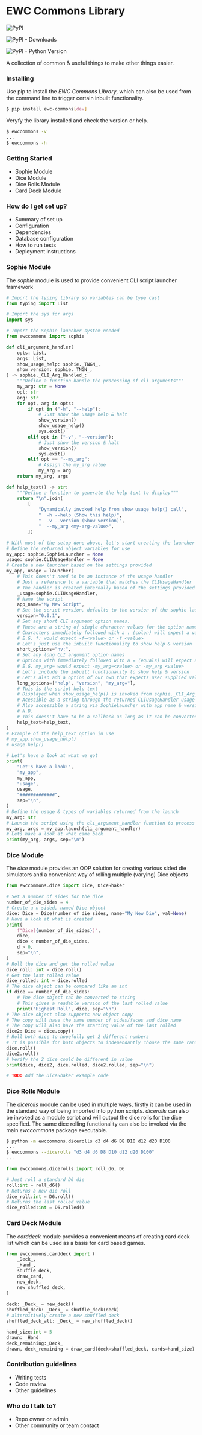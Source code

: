 # EWC Commons Library #

![PyPI](https://img.shields.io/pypi/v/ewc-commons)

![PyPI - Downloads](https://img.shields.io/pypi/dm/ewc-commons)

![PyPI - Python Version](https://img.shields.io/pypi/pyversions/ewc-commons)


A collection of common & useful things to make other things easier.

### Installing ###
Use pip to install the *EWC Commons Library*, which can also be used from the command line to trigger certain inbuilt functionality.

```bash
$ pip install ewc-commons[dev]
```

Veryfy the library installed and check the version or help.

```bash
$ ewccommons -v
...
$ ewccommons -h
```

### Getting Started ###

* Sophie Module
* Dice Module
* Dice Rolls Module
* Card Deck Module

### How do I get set up? ###

* Summary of set up
* Configuration
* Dependencies
* Database configuration
* How to run tests
* Deployment instructions

### Sophie Module ###

The *sophie* module is used to provide convenient CLI script launcher framework

```python
# Import the typing library so variables can be type cast
from typing import List

# Import the sys for args
import sys

# Import the Sophie launcher system needed
from ewccommons import sophie

def cli_argument_handler(
    opts: List,
    args: List,
    show_usage_help: sophie._TNGN_,
    show_version: sophie._TNGN_,
) -> sophie._CLI_Arg_Handled_:
    """Define a function handle the processing of cli arguments"""
    my_arg: str = None
    opt: str
    arg: str
    for opt, arg in opts:
        if opt in ("-h", "--help"):
            # Just show the usage help & halt
            show_version()
            show_usage_help()
            sys.exit()
        elif opt in ("-v", "--version"):
            # Just show the version & halt
            show_version()
            sys.exit()
        elif opt == "--my_arg":
            # Assign the my_arg value
            my_arg = arg
    return my_arg, args

def help_text() -> str:
    """Define a function to generate the help text to display"""
    return "\n".join(
        [
            "Dynamically invoked help from show_usage_help() call",
            "  -h --help (Show this help)",
            "  -v --version (Show version)",
            "  --my_arg <my-arg-value>",
        ])

# With most of the setup done above, let's start creating the launcher
# Define the returned object variables for use
my_app: sophie.SophieLauncher = None
usage: sophie.CLIUsageHandler = None
# Create a new launcher based on the settings provided
my_app, usage = launcher(
    # This doesn't need to be an instance of the usage handler
    # Just a reference to a variable that matches the CLIUsageHandler
    # The handler is created internally based of the settings provided
    _usage=sophie.CLIUsageHandler,
    # Name the script
    app_name="My New Script",
    # Set the script version, defaults to the version of the sophie launcher 
    version="0.0.1",
    # Set any short CLI argument option names.
    # These are a string of single character values for the option names
    # Characters immediately followed with a : (colon) will expect a value
    # E.G. f: would expect -f=<value> or -f <value>
    # Let's just use the inbuilt functionality to show help & version
    short_options="hv:",
    # Set any long CLI argument option names
    # Options with immediately followed with a = (equals) will expect a value
    # E.G. my_arg= would expect -my_arg=<value> or -my_arg <value>
    # Let's include the inbuilt functionality to show help & version
    # Let's also add a option of our own that expects user supplied value
    long_options=["help", "version", "my_arg="],
    # This is the script help text 
    # Displayed when show_usage_help() is invoked from sophie._CLI_Arg_Handler_
    # Acessible as a string through the returned CLIUsageHandler usage object
    # Also accessible a string via SophieLauncher with app name & version included
    # N.B.
    # This doesn't have to be a callback as long as it can be converted to string
    help_text=help_text,
)
# Example of the help_text option in use
# my_app.show_usage_help()
# usage.help()

# Let's have a look at what we got
print(
    "Let's have a look:",
    "my_app",
    my_app,
    "usage",
    usage,
    "#############",
    sep="\n",
)
# Define the usage & types of variables returned from the launch
my_arg: str
# Launch the script using the cli_argument_handler function to process the CLI options
my_arg, args = my_app.launch(cli_argument_handler)
# Lets have a look at what came back
print(my_arg, args, sep="\n")

```

### Dice Module ###

The *dice* module provides an OOP solution for creating various sided die simulators and a conveniant way of rolling multiple (varying) Dice objects

```python
from ewccommons.dice import Dice, DiceShaker

# Set a number of sides for the dice
number_of_die_sides = 4
# Create a n sided, named Dice object
dice: Dice = Dice(number_of_die_sides, name="My New Die", val=None)
# Have a look at what is created
print(
    f"Dice({number_of_die_sides})",
    dice,
    dice < number_of_die_sides,
    d > 0,
    sep="\n",
)
# Roll the dice and get the rolled value
dice_roll: int = dice.roll()
# Get the last rolled value
dice_rolled: int = dice.rolled
# The dice object can be compared like an int
if dice == number_of_die_sides:
    # The dice object can be converted to string 
    # This gives a readable version of the last rolled value
    print("Highest Roll", dice, sep="\n")
# The dice object also supports new object copy
# The copy will have the same number of sides/faces and dice name
# The copy will also have the starting value of the last rolled
dice2: Dice = dice.copy()
# Roll both dice to hopefully get 2 different numbers 
# It is possible for both objects to independantly choose the same random value
dice.roll()
dice2.roll()
# Verify the 2 dice could be different in value 
print(dice, dice2, dice.rolled, dice2.rolled, sep="\n")

# TODO Add the DiceShaker example code
```

### Dice Rolls Module ###

The *dicerolls* module can be used in multiple ways, firstly it can be used in the standard way of being imported into python scripts. *dicerolls* can also be invoked as a module script and will output the dice rolls for the dice specified. The same dice rolling functionality can also be invoked via the main *ewccommons* package executable.

```bash
$ python -m ewccommons.dicerolls d3 d4 d6 D8 D10 d12 d20 D100
...
$ ewccommons --dicerolls "d3 d4 d6 D8 D10 d12 d20 D100"
...
```

```python
from ewccommons.dicerolls import roll_d6, D6

# Just roll a standard D6 die
roll:int = roll_d6()
# Returns a new die roll
dice_roll:int = D6.roll()
# Returns the last rolled value
dice_rolled:int = D6.rolled()
```

### Card Deck Module ###

The *carddeck* module provides a convenient means of creating card deck list which can be used as a basis for card based games.

```python
from ewccommons.carddeck import (
    _Deck_,
    _Hand_,
    shuffle_deck,
    draw_card,
    new_deck,
    new_shuffled_deck,
)
        
deck: _Deck_ = new_deck()
shuffled_deck: _Deck_ = shuffle_deck(deck)
# alternitively create a new shuffled deck
shuffled_deck_alt: _Deck_ = new_shuffled_deck()

hand_size:int = 5
drawn: _Hand_
deck_remaining:_Deck_
drawn, deck_remaining = draw_card(deck=shuffled_deck, cards=hand_size)

```
### Contribution guidelines ###

* Writing tests
* Code review
* Other guidelines

### Who do I talk to? ###

* Repo owner or admin
* Other community or team contact